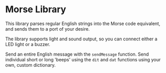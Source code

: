 # Morse Library
 
This library parses regular English strings into the Morse code equivalent, and sends them to a port of your desire. 

The library supports light and sound output, so you can connect either a LED light or a buzzer. 

Send an entire English message with the `sendMessage` function. Send individual short or long 'beeps' using the `dit` and `dat` functions using your own, custom dictionary. 
